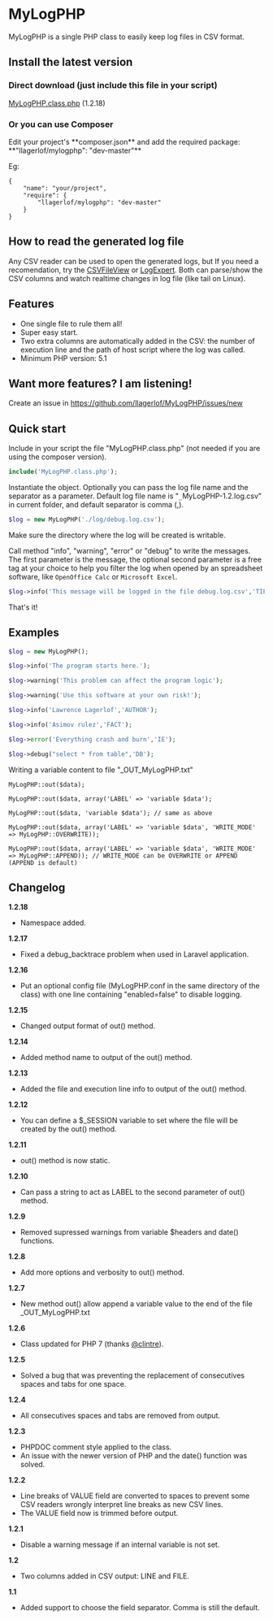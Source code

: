 <h1>MyLogPHP</h1>

MyLogPHP is a single PHP class to easily keep log files in CSV format.

<h2>Install the latest version</h2>

<h3>Direct download (just include this file in your script)</h3>
<a href="https://raw.githubusercontent.com/llagerlof/MyLogPHP/master/MyLogPHP.class.php">MyLogPHP.class.php</a> (1.2.18)
<br>
<h3>Or you can use Composer</h3>
Edit your project's **composer.json** and add the required package: **"llagerlof/mylogphp": "dev-master"**

Eg:

    {
        "name": "your/project",
        "require": {
            "llagerlof/mylogphp": "dev-master"
        }
    }
<h2>How to read the generated log file</h2>
Any CSV reader can be used to open the generated logs, but If you need a recomendation, try the <a href="http://www.nirsoft.net/utils/csv_file_view.html">CSVFileView</a> or <a href="http://www.log-expert.de">LogExpert</a>. Both can parse/show the CSV columns and watch realtime changes in log file (like tail on Linux).

<h2>Features</h2>

* One single file to rule them all!
* Super easy start.
* Two extra columns are automatically added in the CSV: the number of execution line and the path of host script where the log was called.
* Minimum PHP version: 5.1

<h2>Want more features? I am listening!</h2>

Create an issue in https://github.com/llagerlof/MyLogPHP/issues/new

<h2>Quick start</h2>

Include in your script the file "MyLogPHP.class.php" (not needed if you are using the composer version).

```php
include('MyLogPHP.class.php');
```

Instantiate the object. Optionally you can pass the log file name and the separator as a parameter. Default log file name is "`_`MyLogPHP-1.2.log.csv" in current folder, and default separator is comma (,).

```php
$log = new MyLogPHP('./log/debug.log.csv');
```

Make sure the directory where the log will be created is writable.

Call method "info", "warning", "error" or "debug" to write the messages.
The first parameter is the message, the optional second parameter is a free tag at your choice to help you filter the log when opened by an spreadsheet software, like `OpenOffice Calc` or `Microsoft Excel`.

```php
$log->info('This message will be logged in the file debug.log.csv','TIP');
```

That's it!

<h2>Examples</h2>

```php
$log = new MyLogPHP();

$log->info('The program starts here.');

$log->warning('This problem can affect the program logic');

$log->warning('Use this software at your own risk!');

$log->info('Lawrence Lagerlof','AUTHOR');

$log->info('Asimov rulez','FACT');

$log->error('Everything crash and burn','IE');

$log->debug("select * from table",'DB');

```

Writing a variable content to file "_OUT_MyLogPHP.txt"

```
MyLogPHP::out($data);

MyLogPHP::out($data, array('LABEL' => 'variable $data');

MyLogPHP::out($data, 'variable $data'); // same as above

MyLogPHP::out($data, array('LABEL' => 'variable $data', 'WRITE_MODE' => MyLogPHP::OVERWRITE));

MyLogPHP::out($data, array('LABEL' => 'variable $data', 'WRITE_MODE' => MyLogPHP::APPEND)); // WRITE_MODE can be OVERWRITE or APPEND (APPEND is default)

```

<h2>Changelog</h2>

**1.2.18**
* Namespace added.

**1.2.17**
* Fixed a debug_backtrace problem when used in Laravel application.

**1.2.16**
* Put an optional config file (MyLogPHP.conf in the same directory of the class) with one line containing "enabled=false" to disable logging.

**1.2.15**
* Changed output format of out() method.

**1.2.14**
* Added method name to output of the out() method.

**1.2.13**
* Added the file and execution line info to output of the out() method.

**1.2.12**
* You can define a $_SESSION variable to set where the file will be created by the out() method.

**1.2.11**
* out() method is now static.

**1.2.10**
* Can pass a string to act as LABEL to the second parameter of out() method.

**1.2.9**
* Removed supressed warnings from variable $headers and date() functions.

**1.2.8**
* Add more options and verbosity to out() method.

**1.2.7**
* New method out() allow append a variable value to the end of the file _OUT_MyLogPHP.txt

**1.2.6**
* Class updated for PHP 7 (thanks [@clintre](https://github.com/clintre)).

**1.2.5**
* Solved a bug that was preventing the replacement of consecutives spaces and tabs for one space.

**1.2.4**
* All consecutives spaces and tabs are removed from output.

**1.2.3**
* PHPDOC comment style applied to the class. 
* An issue with the newer version of PHP and the date() function was solved.

**1.2.2**
* Line breaks of VALUE field are converted to spaces to prevent some CSV readers wrongly interpret line breaks as new CSV lines.
* The VALUE field now is trimmed before output.

**1.2.1**
* Disable a warning message if an internal variable is not set.

**1.2**
* Two columns added in CSV output: LINE and FILE.

**1.1**
* Added support to choose the field separator. Comma is still the default.
